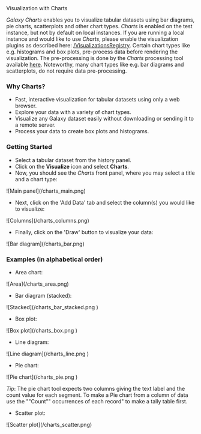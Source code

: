 <div class="title">Visualization with Charts</div>

*Galaxy Charts* enables you to visualize tabular datasets using bar diagrams, pie charts, scatterplots and other chart types. *Charts* is enabled on the test instance, but not by default on local instances. If you are running a local instance and would like to use *Charts*, please enable the visualization plugins as described here: [/VisualizationsRegistry](/VisualizationsRegistry). Certain chart types like e.g. histograms and box plots, pre-process data before rendering the visualization. The pre-processing is done by the *Charts* processing tool available [here](http://toolshed.g2.bx.psu.edu/view/guerler/charts). Noteworthy, many chart types like e.g. bar diagrams and scatterplots, do not require data pre-processing.

### Why Charts?

* Fast, interactive visualization for tabular datasets using only a web browser.
* Explore your data with a variety of chart types.
* Visualize any Galaxy dataset easily without downloading or sending it to a remote server.
* Process your data to create box plots and histograms.

### Getting Started

* Select a tabular dataset from the history panel.
* Click on the **Visualize** icon and select **Charts**.
* Now, you should see the *Charts* front panel, where you may select a title and a chart type:
<div class='center'>![Main panel](/charts_main.png)</div>

* Next, click on the 'Add Data' tab and select the column(s) you would like to visualize:
<div class='center'>![Columns](/charts_columns.png)</div>

* Finally, click on the 'Draw' button to visualize your data:
<div class='center'>![Bar diagram](/charts_bar.png)</div>


### Examples (in alphabetical order)

* Area chart:
<div class='center'>![Area](/charts_area.png)</div>

* Bar diagram (stacked):
<div class='center'>![Stacked](/charts_bar_stacked.png )</div>

* Box plot:
<div class='center'>![Box plot](/charts_box.png )</div>

* Line diagram:
<div class='center'>![Line diagram](/charts_line.png )</div>

* Pie chart:
<div class='center'>![Pie chart](/charts_pie.png )</div>

*Tip*: The pie chart tool expects two columns giving the text label and the count value for each segment. To make a Pie chart from a column of data use the ""Count"" occurrences of each record" to make a tally table first.

* Scatter plot:
<div class='center'>![Scatter plot](/charts_scatter.png)</div>
